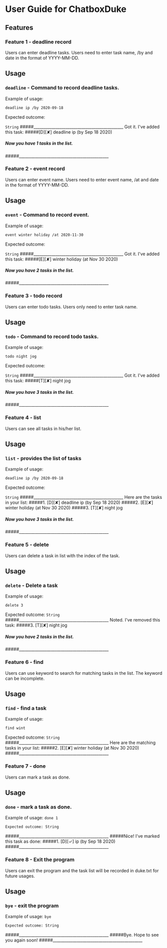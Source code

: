 # User Guide for ChatboxDuke

## Features

### Feature 1 - deadline record
Users can enter deadline tasks. Users need to enter task name, /by and date in the format of YYYY-MM-DD.

## Usage

### `deadline` - Command to record deadline tasks. 

Example of usage: 

`deadline ip /by 2020-09-18`

Expected outcome:

`String`
 #####_____________________________________________
 Got it. I've added this task:
 #####[D][✘] deadline ip (by Sep 18 2020)
 ##### Now you have 1 tasks in the list.
 #####_____________________________________________

### Feature 2 - event record
Users can enter event name. Users need to enter event name, /at and date in the format of YYYY-MM-DD.

## Usage

### `event` - Command to record event.

Example of usage: 

`event winter holiday /at 2020-11-30`

Expected outcome:

`String`
 #####_____________________________________________
Got it. I've added this task:
 #####[E][✘] winter holiday (at Nov 30 2020)
 ##### Now you have 2 tasks in the list.
 #####_____________________________________________
 
 ### Feature 3 - todo record
 Users can enter todo tasks. Users only need to enter task name.
 
 ## Usage
 
 ### `todo` - Command to record todo tasks. 
 
 Example of usage: 
 
 `todo night jog`
 
 Expected outcome:
 
 `String`
  #####_____________________________________________
 Got it. I've added this task:
  #####[T][✘] night jog
  ##### Now you have 3 tasks in the list.
  #####_____________________________________________
  
  ### Feature 4 - list
  Users can see all tasks in his/her list.
  
  ## Usage
  
  ### `list` - provides the list of tasks
  
  Example of usage: 
  
  `deadline ip /by 2020-09-18`
  
  Expected outcome:
  
  `String`
  #####_____________________________________________
  Here are the tasks in your list:
  #####1. [D][✘] deadline ip (by Sep 18 2020)
  #####2. [E][✘] winter holiday (at Nov 30 2020)
  #####3. [T][✘] night jog
  ##### Now you have 3 tasks in the list.
  #####_____________________________________________
  
  ### Feature 5 - delete
   Users can delete a task in list with the index of the task.
    
   ## Usage
    
   ### `delete` - Delete a task
    
   Example of usage: 
    
   `delete 3`
    
   Expected outcome:
   `String`
   #####_____________________________________________
   Noted. I've removed this task:
   #####3. [T][✘] night jog
   ##### Now you have 2 tasks in the list.
   #####_____________________________________________
   
   ### Feature 6 - find
   Users can use keyword to search for matching tasks in the list. The keyword can be incomplete.
    
   ## Usage
    
   ### `find` - find a task
    
   Example of usage: 
    
   `find wint`
    
   Expected outcome:
   `String`
   #####_____________________________________________
   Here are the matching tasks in your list:
   #####2. [E][✘] winter holiday (at Nov 30 2020)
   #####_____________________________________________
   
   ### Feature 7 - done
   Users can mark a task as done.
       
   ## Usage
       
   ### `done` - mark a task as done.
       
   Example of usage: 
   `done 1`
   
    Expected outcome: String
     
   #####_____________________________________________
   #####Nice! I've marked this task as done:
   #####1. [D][✓] ip (by Sep 18 2020)
   #####_____________________________________________

   ### Feature 8 - Exit the program
   Users can exit the program and the task list will be recorded in duke.txt for future usages.
       
   ## Usage
       
   ### `bye` - exit the program
       
   Example of usage: 
   `bye`
   
    Expected outcome: String
     
   #####_____________________________________________
   #####Bye. Hope to see you again soon!
   #####_____________________________________________   
   
   
   
   
   
    
  